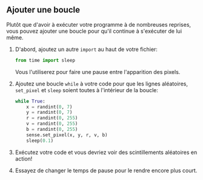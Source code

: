 ## Ajouter une boucle

Plutôt que d'avoir à exécuter votre programme à de nombreuses reprises, vous pouvez ajouter une boucle pour qu'il continue à s'exécuter de lui même.

1. D'abord, ajoutez un autre `import` au haut de votre fichier:
    
    ```python
    from time import sleep
    ```

    Vous l'utiliserez pour faire une pause entre l'apparition des pixels.

2. Ajoutez une boucle `while` à votre code pour que les lignes aléatoires, `set_pixel` et `sleep` soient toutes à l'intérieur de la boucle:
    
    ```python
    while True:
        x = randint(0, 7)
        y = randint(0, 7)
        r = randint(0, 255)
        v = randint(0, 255)
        b = randint(0, 255)
        sense.set_pixel(x, y, r, v, b)
        sleep(0.1)
    ```

3. Exécutez votre code et vous devriez voir des scintillements aléatoires en action!

4. Essayez de changer le temps de pause pour le rendre encore plus court.
